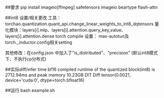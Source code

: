 

##要求
pip install imageio[ffmpeg] safetensors imageio beartype flash-attn

##int8 设置/相关更改
工具：torchao.quantization.quant_api.change_linear_weights_to_int8_dqtensors
量化模块：layers[i].mlp、layers[i].attention.query_key_value、layers[i].attention.dense
torch compile 设置： max-autotun及 torch._inductor.config相关setting

其他修改：在config.json 中加入了"is_distributed"、"precision" (默认int8模式下，不执行cp分布式)


##实际diff/infer time 
bf16 compiled runtime of the quantized block(int8) is 2712.94ms and peak memory  10.23GB
DIT Diff  tensor(0.0021, device='cuda:0', dtype=torch.bfloat16)



##运行
bash example.sh
